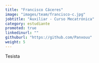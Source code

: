 ```yaml
---
title: "Francisco Cáceres"
image: "images/team/francisco-c.jpg"
jobtitle: "Auxiliar - Curso Mecatrónica"
category: estudiante
promoted: true
linkedinurl: ""
githuburl: "https://github.com/Panxouu"
weight: 5
---
```

Tesista